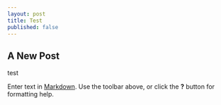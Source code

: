 ```yaml
---
layout: post
title: Test
published: false
---
```


## A New Post
test

Enter text in [Markdown](http://daringfireball.net/projects/markdown/). Use the toolbar above, or click the **?** button for formatting help.